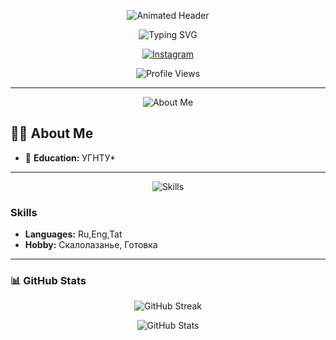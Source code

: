 <!-- Animated Header -->
<p align="center">
  <img src="https://capsule-render.vercel.app/api?text=Hey%20Everyone!🕹️&animation=fadeIn&type=waving&color=gradient&height=100" alt="Animated Header"/>
</p>

<!-- Typing SVG -->
<p align="center">
  <img src="https://readme-typing-svg.herokuapp.com?size=24&width=600&lines=Welcome+To+Sabina+Saigafarova's+Github+Profile.." alt="Typing SVG"/>
</p>

<!-- Social Media Badges -->
<p align="center">
  <a href="https://www.instagram.com/saigafarova__shssss026">
    <img src="https://img.shields.io/badge/Instagram-%23E4405F.svg?style=for-the-badge&logo=instagram&logoColor=white" alt="Instagram">
  </a>
</p>

<!-- Profile Views Counter -->
<p align="center">
  <img src="https://komarev.com/ghpvc/?username=saigsabina&style=flat-square" alt="Profile Views"/>
</p>

---

<!-- About Me Header -->
<p align="center">
  <img src="https://img.shields.io/badge/About%20Me-%23f97316?style=for-the-badge&logo=readme&logoColor=white" alt="About Me">
</p>

## 🙋‍♂️ About Me

- 🚀 **Education:** УГНТУ*

---

<!-- Skills Header -->
<p align="center">
  <img src="https://img.shields.io/badge/🛠️-Skills-blue?style=for-the-badge" alt="Skills">
</p>

### **Skills**
- **Languages:** Ru,Eng,Tat
- **Hobby:** Cкалолазанье, Готовка

---

### 📊 **GitHub Stats**
<p align="center">
  <img src="https://github-readme-streak-stats.herokuapp.com/?user=saigsabina&theme=tokyonight" alt="GitHub Streak"/>
</p>

<p align="center">
  <img src="https://github-readme-stats.vercel.app/api?username=saigsabina&show_icons=true&theme=tokyonight&hide_border=true" alt="GitHub Stats"/>
</p>
